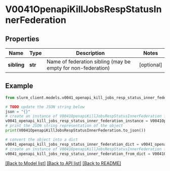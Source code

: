 # V0041OpenapiKillJobsRespStatusInnerFederation


## Properties

Name | Type | Description | Notes
------------ | ------------- | ------------- | -------------
**sibling** | **str** | Name of federation sibling (may be empty for non-federation) | [optional] 

## Example

```python
from slurm_client.models.v0041_openapi_kill_jobs_resp_status_inner_federation import V0041OpenapiKillJobsRespStatusInnerFederation

# TODO update the JSON string below
json = "{}"
# create an instance of V0041OpenapiKillJobsRespStatusInnerFederation from a JSON string
v0041_openapi_kill_jobs_resp_status_inner_federation_instance = V0041OpenapiKillJobsRespStatusInnerFederation.from_json(json)
# print the JSON string representation of the object
print(V0041OpenapiKillJobsRespStatusInnerFederation.to_json())

# convert the object into a dict
v0041_openapi_kill_jobs_resp_status_inner_federation_dict = v0041_openapi_kill_jobs_resp_status_inner_federation_instance.to_dict()
# create an instance of V0041OpenapiKillJobsRespStatusInnerFederation from a dict
v0041_openapi_kill_jobs_resp_status_inner_federation_from_dict = V0041OpenapiKillJobsRespStatusInnerFederation.from_dict(v0041_openapi_kill_jobs_resp_status_inner_federation_dict)
```
[[Back to Model list]](../README.md#documentation-for-models) [[Back to API list]](../README.md#documentation-for-api-endpoints) [[Back to README]](../README.md)


